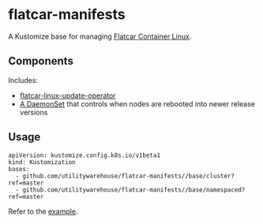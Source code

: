 # flatcar-manifests

A Kustomize base for managing [Flatcar Container Linux](https://www.flatcar-linux.org/).

## Components

Includes:

- [flatcar-linux-update-operator](https://github.com/kinvolk/flatcar-linux-update-operator)
- [A DaemonSet](base/namespaced/flatcar-update-ctl.yaml) that controls when nodes are rebooted
  into newer release versions

## Usage

```
apiVersion: kustomize.config.k8s.io/v1beta1
kind: Kustomization
bases:
  - github.com/utilitywarehouse/flatcar-manifests//base/cluster?ref=master
  - github.com/utilitywarehouse/flatcar-manifests//base/namespaced?ref=master
```

Refer to the [example](example/).

